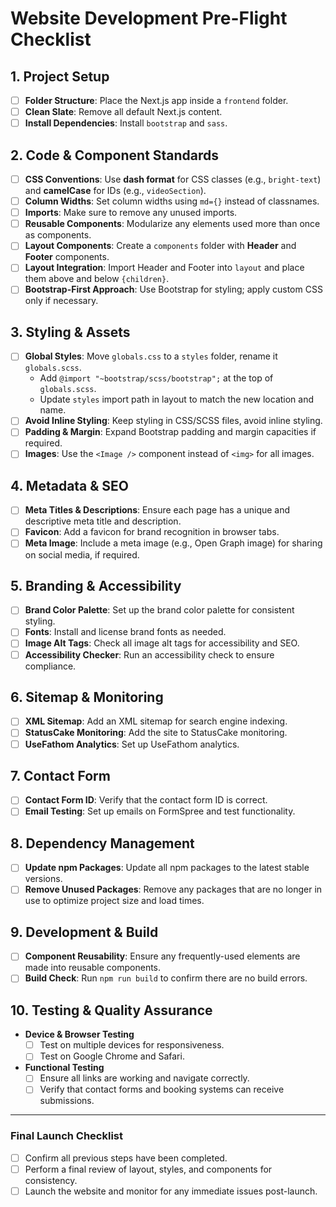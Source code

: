 # Website Development Pre-Flight Checklist

## 1. Project Setup
- [ ] **Folder Structure**: Place the Next.js app inside a `frontend` folder.
- [ ] **Clean Slate**: Remove all default Next.js content.
- [ ] **Install Dependencies**: Install `bootstrap` and `sass`.

## 2. Code & Component Standards
- [ ] **CSS Conventions**: Use **dash format** for CSS classes (e.g., `bright-text`) and **camelCase** for IDs (e.g., `videoSection`).
- [ ] **Column Widths**: Set column widths using `md={}` instead of classnames.
- [ ] **Imports**: Make sure to remove any unused imports.
- [ ] **Reusable Components**: Modularize any elements used more than once as components.
- [ ] **Layout Components**: Create a `components` folder with **Header** and **Footer** components.
- [ ] **Layout Integration**: Import Header and Footer into `layout` and place them above and below `{children}`.
- [ ] **Bootstrap-First Approach**: Use Bootstrap for styling; apply custom CSS only if necessary.

## 3. Styling & Assets
- [ ] **Global Styles**: Move `globals.css` to a `styles` folder, rename it `globals.scss`.
  - Add `@import "~bootstrap/scss/bootstrap";` at the top of `globals.scss`.
  - Update `styles` import path in layout to match the new location and name.
- [ ] **Avoid Inline Styling**: Keep styling in CSS/SCSS files, avoid inline styling.
- [ ] **Padding & Margin**: Expand Bootstrap padding and margin capacities if required.
- [ ] **Images**: Use the `<Image />` component instead of `<img>` for all images.

## 4. Metadata & SEO
- [ ] **Meta Titles & Descriptions**: Ensure each page has a unique and descriptive meta title and description.
- [ ] **Favicon**: Add a favicon for brand recognition in browser tabs.
- [ ] **Meta Image**: Include a meta image (e.g., Open Graph image) for sharing on social media, if required.

## 5. Branding & Accessibility
- [ ] **Brand Color Palette**: Set up the brand color palette for consistent styling.
- [ ] **Fonts**: Install and license brand fonts as needed.
- [ ] **Image Alt Tags**: Check all image alt tags for accessibility and SEO.
- [ ] **Accessibility Checker**: Run an accessibility check to ensure compliance.

## 6. Sitemap & Monitoring
- [ ] **XML Sitemap**: Add an XML sitemap for search engine indexing.
- [ ] **StatusCake Monitoring**: Add the site to StatusCake monitoring.
- [ ] **UseFathom Analytics**: Set up UseFathom analytics.

## 7. Contact Form
- [ ] **Contact Form ID**: Verify that the contact form ID is correct.
- [ ] **Email Testing**: Set up emails on FormSpree and test functionality.

## 8. Dependency Management
- [ ] **Update npm Packages**: Update all npm packages to the latest stable versions.
- [ ] **Remove Unused Packages**: Remove any packages that are no longer in use to optimize project size and load times.

## 9. Development & Build
- [ ] **Component Reusability**: Ensure any frequently-used elements are made into reusable components.
- [ ] **Build Check**: Run `npm run build` to confirm there are no build errors.

## 10. Testing & Quality Assurance
- **Device & Browser Testing**
  - [ ] Test on multiple devices for responsiveness.
  - [ ] Test on Google Chrome and Safari.

- **Functional Testing**
  - [ ] Ensure all links are working and navigate correctly.
  - [ ] Verify that contact forms and booking systems can receive submissions.

---

### Final Launch Checklist
- [ ] Confirm all previous steps have been completed.
- [ ] Perform a final review of layout, styles, and components for consistency.
- [ ] Launch the website and monitor for any immediate issues post-launch.
